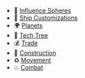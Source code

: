 * :gem: [Influence Spheres](https://github.com/haslo/space4x/blob/master/influence_spheres.md)
* :rocket: [Ship Customizations](https://github.com/haslo/space4x/blob/master/ship_customizations.md)
* :earth_africa: [Planets](https://github.com/haslo/space4x/blob/master/planets.md)
* :satellite: [Tech Tree](https://github.com/haslo/space4x/blob/master/tech_tree.md)
* :moneybag: [Trade](https://github.com/haslo/space4x/blob/master/trade.md)
* :construction: [Construction](https://github.com/haslo/space4x/blob/master/construction.md)
* :recycle: [Movement](https://github.com/haslo/space4x/blob/master/movement.md)
* :boom: [Combat](https://github.com/haslo/space4x/blob/master/combat.md)
